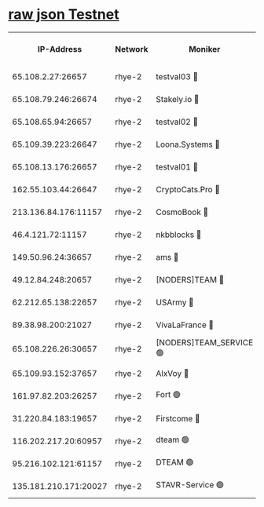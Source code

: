 
[raw json Testnet](https://rpc-check.quickt.stavr.tech/quickt/rpc-quickt-result.json)
=


<table><tr><th>IP-Address</th><th>Network</th><th>Moniker</th><th>Latest Block Height</th><th>Earliest Block Height</th><th>Catching Up</th><th>Tx Index</th><th>Voting Power</th><th>Scan Time</th></tr><tr><td>65.108.2.27:26657</td><td>rhye-2</td><td>testval03 🔴</td><td>559549</td><td>1</td><td>False</td><td>on</td><td>11002050</td><td>2024-01-29T09:17:56.917253997UTC</td></tr><tr><td>65.108.79.246:26674</td><td>rhye-2</td><td>Stakely.io 🔴</td><td>559549</td><td>1</td><td>False</td><td>on</td><td>10010</td><td>2024-01-29T09:17:59.393071610UTC</td></tr><tr><td>65.108.65.94:26657</td><td>rhye-2</td><td>testval02 🔴</td><td>559550</td><td>1</td><td>False</td><td>on</td><td>11002050</td><td>2024-01-29T09:18:02.227890128UTC</td></tr><tr><td>65.109.39.223:26647</td><td>rhye-2</td><td>Loona.Systems 🔴</td><td>559550</td><td>1</td><td>False</td><td>off</td><td>86949</td><td>2024-01-29T09:18:05.001145934UTC</td></tr><tr><td>65.108.13.176:26657</td><td>rhye-2</td><td>testval01 🔴</td><td>559550</td><td>1</td><td>False</td><td>on</td><td>13082010</td><td>2024-01-29T09:18:05.934822542UTC</td></tr><tr><td>162.55.103.44:26647</td><td>rhye-2</td><td>CryptoCats.Pro 🔴</td><td>559556</td><td>1</td><td>False</td><td>off</td><td>9999</td><td>2024-01-29T09:18:38.528679174UTC</td></tr><tr><td>213.136.84.176:11157</td><td>rhye-2</td><td>CosmoBook 🔴</td><td>559555</td><td>65301</td><td>False</td><td>off</td><td>1528057</td><td>2024-01-29T09:18:32.021311873UTC</td></tr><tr><td>46.4.121.72:11157</td><td>rhye-2</td><td>nkbblocks 🔴</td><td>559547</td><td>70101</td><td>False</td><td>off</td><td>81491</td><td>2024-01-29T09:17:48.621907659UTC</td></tr><tr><td>149.50.96.24:36657</td><td>rhye-2</td><td>ams 🔴</td><td>559553</td><td>133501</td><td>False</td><td>on</td><td>10786</td><td>2024-01-29T09:18:21.378941345UTC</td></tr><tr><td>49.12.84.248:20657</td><td>rhye-2</td><td>[NODERS]TEAM 🔴</td><td>559553</td><td>146001</td><td>False</td><td>on</td><td>59690</td><td>2024-01-29T09:18:18.948719493UTC</td></tr><tr><td>62.212.65.138:22657</td><td>rhye-2</td><td>USArmy 🔴</td><td>559549</td><td>198001</td><td>False</td><td>on</td><td>59069</td><td>2024-01-29T09:17:55.999907818UTC</td></tr><tr><td>89.38.98.200:21027</td><td>rhye-2</td><td>VivaLaFrance 🔴</td><td>559548</td><td>220501</td><td>False</td><td>off</td><td>10000</td><td>2024-01-29T09:17:51.171496095UTC</td></tr><tr><td>65.108.226.26:30657</td><td>rhye-2</td><td>[NODERS]TEAM_SERVICE 🟢</td><td>559550</td><td>241501</td><td>False</td><td>on</td><td>0</td><td>2024-01-29T09:18:05.459777016UTC</td></tr><tr><td>65.109.93.152:37657</td><td>rhye-2</td><td>AlxVoy 🔴</td><td>559548</td><td>315173</td><td>False</td><td>on</td><td>143351</td><td>2024-01-29T09:17:53.619156247UTC</td></tr><tr><td>161.97.82.203:26257</td><td>rhye-2</td><td>Fort 🟢</td><td>559547</td><td>330438</td><td>False</td><td>on</td><td>0</td><td>2024-01-29T09:17:48.347618275UTC</td></tr><tr><td>31.220.84.183:19657</td><td>rhye-2</td><td>Firstcome 🔴</td><td>559549</td><td>409501</td><td>False</td><td>off</td><td>724902</td><td>2024-01-29T09:17:56.498693224UTC</td></tr><tr><td>116.202.217.20:60957</td><td>rhye-2</td><td>dteam 🟢</td><td>559550</td><td>421794</td><td>False</td><td>on</td><td>0</td><td>2024-01-29T09:18:02.539115033UTC</td></tr><tr><td>95.216.102.121:61157</td><td>rhye-2</td><td>DTEAM 🟢</td><td>559549</td><td>550601</td><td>False</td><td>on</td><td>0</td><td>2024-01-29T09:17:59.765330165UTC</td></tr><tr><td>135.181.210.171:20027</td><td>rhye-2</td><td>STAVR-Service 🟢</td><td>559552</td><td>558001</td><td>False</td><td>on</td><td>0</td><td>2024-01-29T09:18:16.549512735UTC</td></tr></table>